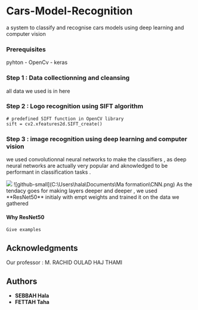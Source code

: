 # Cars-Model-Recognition
a system to classify and recognise cars models using deep learning and computer vision


### Prerequisites

pyhton - 
OpenCv - 
keras 

### Step 1 : Data collectionning and cleansing

all data we used is in here


### Step 2 : Logo recognition using SIFT algorithm 

```
# predefined SIFT function in OpenCV library 
sift = cv2.xfeatures2d.SIFT_create()

```




### Step 3 : image recognition using deep learning and computer vision
we used convolutionnal neural networks to make the classifiers , as deep neural networks are actually very popular and aknowledged to be performant in classification tasks . 

<img src="C:\Users\hala\Documents\Ma formation\CNN.png"/>
![github-small](C:\Users\hala\Documents\Ma formation\CNN.png)
As the tendacy goes for making layers deeper and deeper , we used  **ResNet50** initialy with empt weights and trained it on the data we gathered 

#### Why ResNet50


```
Give examples
```


## Acknowledgments
Our professor : M. RACHID OULAD HAJ THAMI

## Authors
* **SEBBAH Hala** 
* **FETTAH Taha** 
